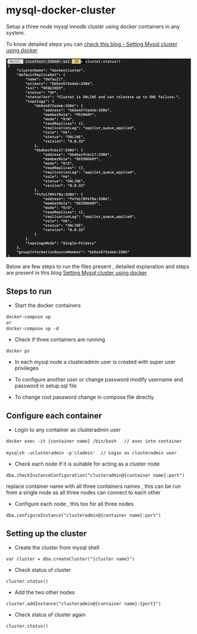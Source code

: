# mysql-docker-cluster

Setup a three node mysql innodb cluster using docker containers in any system.

To know detailed steps you can [check this blog - Setting Mysql cluster using docker](https://diptochakrabarty.medium.com/f0e405d03762)

![mysql cluster](proper-cluster.png)


Below are few steps to run the files present , detailed explanation and steps are present in this blog [Setting Mysql cluster using docker](https://diptochakrabarty.medium.com/f0e405d03762)

## Steps to run

- Start the docker containers
```
docker-compose up
or
docker-compose up -d
```

- Check if three containers are running
```
docker ps
```

- In each mysql node a clusteradmin user is created with super user privileges

- To configure another user or change password modify username and password in setup.sql file

- To change root password change in compose file directly

## Configure each container

- Login to any container as clusteradmin user
```
docker exec -it {container name} /bin/bash   // exec into container

mysqlsh -uclusteradmin -p'cladmin'  // Login as clusteradmin user
```

- Check each node if it is suitable for acting as a cluster node
```
dba.checkInstanceConfiguration("clusteradmin@{container name}:port")
```
replace container name with all three containers names , this can be run from a single node as all three nodes can connect to each other

- Configure each node , this too for all three nodes
```
dba.configureInstance("clusteradmin@{container name}:port")
```

## Setting up the cluster

- Create the cluster from mysql shell
```
var cluster = dba.createCluster("{cluster name}")
```

- Check status of cluster
```
cluster.status()
```

- Add the two other nodes
```
cluster.addInstance("clusteradmin@{container name}:{port}")
```

- Check status of cluster again
```
cluster.status()
```
